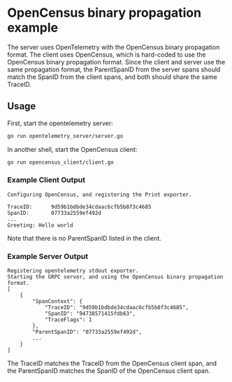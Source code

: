 # OpenCensus binary propagation example

The server uses OpenTelemetry with the OpenCensus binary propagation format.
The client uses OpenCensus, which is hard-coded to use the OpenCensus binary
propagation format. Since the client and server use the same propagation
format, the ParentSpanID from the server spans should match the SpanID from
the client spans, and both should share the same TraceID.

## Usage

First, start the opentelemetry server:

```bash
go run opentelemetry_server/server.go
```

In another shell, start the OpenCensus client:

```bash
go run opencensus_client/client.go
```

### Example Client Output

```
Configuring OpenCensus, and registering the Print exporter.

TraceID:      9d59b1bdbde34cdaac6cfb5b8f3c4685
SpanID:       07733a2559ef492d
...
Greeting: Hello world
```

Note that there is no ParentSpanID listed in the client.

### Example Server Output

```
Registering opentelemetry stdout exporter.
Starting the GRPC server, and using the OpenCensus binary propagation format.
[
	{
		"SpanContext": {
			"TraceID": "9d59b1bdbde34cdaac6cfb5b8f3c4685",
			"SpanID": "94738571415fdb63",
			"TraceFlags": 1
		},
		"ParentSpanID": "07733a2559ef492d",
        ...
    }
]
```

The TraceID matches the TraceID from the OpenCensus client span, and the ParentSpanID matches the SpanID of the OpenCensus client span.
